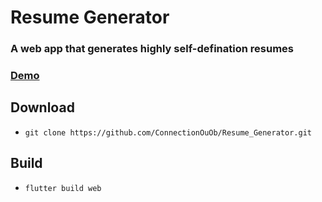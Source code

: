 # Resume Generator
### A web app that generates highly self-defination resumes

### [Demo](https://connectionouob.github.io/resume-generator/)

## Download
- ```git clone https://github.com/ConnectionOuOb/Resume_Generator.git```

## Build
- ```flutter build web```
